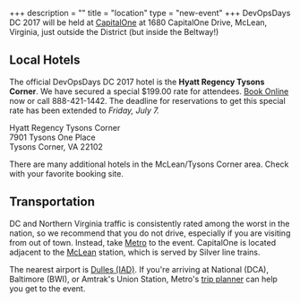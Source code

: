 +++
description = ""
title = "location"
type = "new-event"
+++
DevOpsDays DC 2017 will be held at
[CapitalOne](https://www.capitalone.com/) at 1680 CapitalOne Drive, McLean,
Virginia, just outside the District (but inside the Beltway!)

## Local Hotels

The official DevOpsDays DC 2017 hotel is the
**Hyatt Regency Tysons Corner**. We have secured a special $199.00 rate
for attendees. [Book Online](https://aws.passkey.com/go/dctechcommunitychampions)
now or call 888-421-1442. The deadline for reservations to get this
special rate has been extended to _Friday, July 7._

Hyatt Regency Tysons Corner<br>
7901 Tysons One Place<br>
Tysons Corner, VA 22102

There are many additional hotels in the McLean/Tysons Corner area. Check
with your favorite booking site.

## Transportation

DC and Northern Virginia traffic is consistently rated among the worst in the
nation, so we recommend that you do not drive, especially if you are visiting
from out of town. Instead, take [Metro](https://www.wmata.com/) to the event.
CapitalOne is located adjacent to the
[McLean](https://www.wmata.com/rider-guide/stations/mclean.cfm) station, which
is served by Silver line trains.

The nearest airport is [Dulles
(IAD)](http://www.flydulles.com/iad/dulles-international-airport).
If you're arriving at National (DCA), Baltimore (BWI), or Amtrak's Union Station,
Metro's [trip planner](https://www.wmata.com/schedules/trip-planner/)
can help you get to the event.

<!-- {{< event_map >}} -->